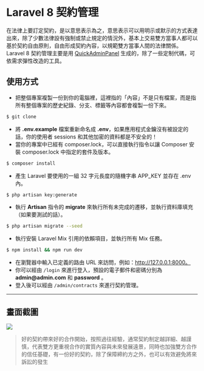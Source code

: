 # Laravel 8 契約管理

在法律上要訂定契約，是以意思表示為之，意思表示可以用明示或默示的方式表達出來，除了少數法律設有強制或禁止規定的情況外，基本上交易雙方當事人都可以基於契約自由原則，自由形成契約內容，以規範雙方當事人間的法律關係。Laravel 8 契約管理主要是用 [QuickAdminPanel](https://quickadminpanel.com) 生成的，除了一些定制代碼，可依需求彈性改造的工具。

## 使用方式
- 把整個專案複製一份到你的電腦裡，這裡指的「內容」不是只有檔案，而是指所有整個專案的歷史紀錄、分支、標籤等內容都會複製一份下來。
```sh
$ git clone
```
- 將 __.env.example__ 檔案重新命名成 __.env__，如果應用程式金鑰沒有被設定的話，你的使用者 sessions 和其他加密的資料都是不安全的！
- 當你的專案中已經有 composer.lock，可以直接執行指令以讓 Composer 安裝 composer.lock 中指定的套件及版本。
```sh
$ composer install
```
- 產生 Laravel 要使用的一組 32 字元長度的隨機字串 APP_KEY 並存在 .env 內。
```sh
$ php artisan key:generate
```
- 執行 __Artisan__ 指令的 __migrate__ 來執行所有未完成的遷移，並執行資料庫填充（如果要測試的話）。
```sh
$ php artisan migrate --seed
```
- 執行安裝 Laravel Mix 引用的依賴項目，並執行所有 Mix 任務。
```sh
$ npm install && npm run dev
```
- 在瀏覽器中輸入已定義的路由 URL 來訪問，例如：http://127.0.0.1:8000。
- 你可以經由 `/login` 來進行登入，預設的電子郵件和密碼分別為 __admin@admin.com__ 和 __password__ 。
- 登入後可以經由 `/admin/contracts` 來進行契約管理。

----

## 畫面截圖
![](https://i.imgur.com/fs2Ooi5.png)
> 好的契約帶來好的合作開始，按照過往經驗，通常契約制定越詳細、越謹慎，代表雙方更重視合作的實質內容與未來發展遠景，同時也加強雙方合作的信任基礎，有一份好的契約，除了保障締約方之外，也可以有效避免將來訴訟的發生
